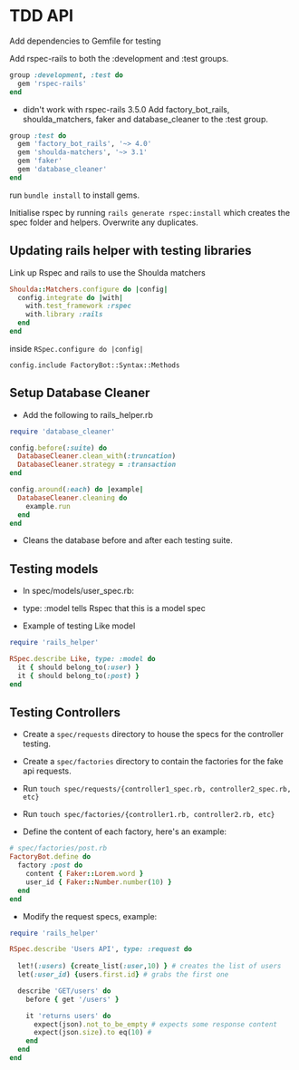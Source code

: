 # TDD API

Add dependencies to Gemfile for testing

Add rspec-rails to both the :development and :test groups.

```ruby
group :development, :test do
  gem 'rspec-rails'
end
```
- didn't work with rspec-rails 3.5.0
Add factory_bot_rails, shoulda_matchers, faker and database_cleaner to the :test group.

```ruby
group :test do
  gem 'factory_bot_rails', '~> 4.0'
  gem 'shoulda-matchers', '~> 3.1'
  gem 'faker'
  gem 'database_cleaner'
end
```

run `bundle install` to install gems.

Initialise rspec by running `rails generate rspec:install` which creates the spec folder and helpers.
Overwrite any duplicates.

## Updating rails helper with testing libraries

Link up Rspec and rails to use the Shoulda matchers
```ruby
Shoulda::Matchers.configure do |config|
  config.integrate do |with|
    with.test_framework :rspec
    with.library :rails
  end
end
```
inside `RSpec.configure do |config|`

`config.include FactoryBot::Syntax::Methods`

## Setup Database Cleaner

- Add the following to rails_helper.rb

```ruby
require 'database_cleaner'

config.before(:suite) do
  DatabaseCleaner.clean_with(:truncation)
  DatabaseCleaner.strategy = :transaction
end

config.around(:each) do |example|
  DatabaseCleaner.cleaning do 
    example.run
  end
end
```

- Cleans the database before and after each testing suite.

## Testing models

- In spec/models/user_spec.rb:
  
- type: :model tells Rspec that this is a model spec
  
- Example of testing Like model
  
```ruby
require 'rails_helper'

RSpec.describe Like, type: :model do
  it { should belong_to(:user) }
  it { should belong_to(:post) }
end
```

## Testing Controllers

- Create a `spec/requests` directory to house the specs for the controller testing.

- Create a `spec/factories` directory to contain the factories for the fake api requests.

- Run `touch spec/requests/{controller1_spec.rb, controller2_spec.rb, etc}`

- Run `touch spec/factories/{controller1.rb, controller2.rb, etc}`

- Define the content of each factory, here's an example:

```ruby 
# spec/factories/post.rb
FactoryBot.define do
  factory :post do
    content { Faker::Lorem.word }
    user_id { Faker::Number.number(10) }
  end
end
```

- Modify the request specs, example: 

```ruby
require 'rails_helper'

RSpec.describe 'Users API', type: :request do
  
  let!(:users) {create_list(:user,10) } # creates the list of users
  let(:user_id) {users.first.id} # grabs the first one

  describe 'GET/users' do
    before { get '/users' }

    it 'returns users' do
      expect(json).not_to_be_empty # expects some response content
      expect(json.size).to eq(10) # 
    end
  end
end
```